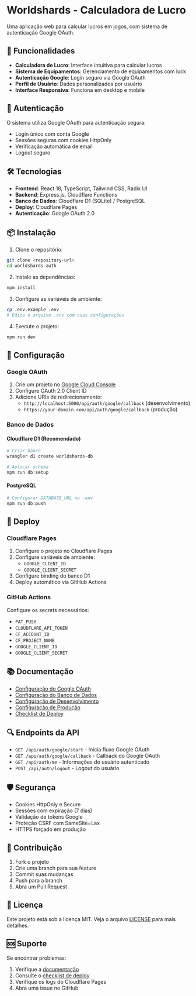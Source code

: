 # Worldshards - Calculadora de Lucro

Uma aplicação web para calcular lucros em jogos, com sistema de autenticação Google OAuth.

## 🚀 Funcionalidades

- **Calculadora de Lucro**: Interface intuitiva para calcular lucros
- **Sistema de Equipamentos**: Gerenciamento de equipamentos com luck
- **Autenticação Google**: Login seguro via Google OAuth
- **Perfil de Usuário**: Dados personalizados por usuário
- **Interface Responsiva**: Funciona em desktop e mobile

## 🔐 Autenticação

O sistema utiliza Google OAuth para autenticação segura:

- Login único com conta Google
- Sessões seguras com cookies HttpOnly
- Verificação automática de email
- Logout seguro

## 🛠️ Tecnologias

- **Frontend**: React 18, TypeScript, Tailwind CSS, Radix UI
- **Backend**: Express.js, Cloudflare Functions
- **Banco de Dados**: Cloudflare D1 (SQLite) / PostgreSQL
- **Deploy**: Cloudflare Pages
- **Autenticação**: Google OAuth 2.0

## 📦 Instalação

1. Clone o repositório:
```bash
git clone <repository-url>
cd worldshards-auth
```

2. Instale as dependências:
```bash
npm install
```

3. Configure as variáveis de ambiente:
```bash
cp .env.example .env
# Edite o arquivo .env com suas configurações
```

4. Execute o projeto:
```bash
npm run dev
```

## 🔧 Configuração

### Google OAuth

1. Crie um projeto no [Google Cloud Console](https://console.cloud.google.com/)
2. Configure OAuth 2.0 Client ID
3. Adicione URIs de redirecionamento:
   - `http://localhost:5000/api/auth/google/callback` (desenvolvimento)
   - `https://your-domain.com/api/auth/google/callback` (produção)

### Banco de Dados

#### Cloudflare D1 (Recomendado)
```bash
# Criar banco
wrangler d1 create worldshards-db

# Aplicar schema
npm run db:setup
```

#### PostgreSQL
```bash
# Configurar DATABASE_URL no .env
npm run db:push
```

## 🚀 Deploy

### Cloudflare Pages

1. Configure o projeto no Cloudflare Pages
2. Configure variáveis de ambiente:
   - `GOOGLE_CLIENT_ID`
   - `GOOGLE_CLIENT_SECRET`
3. Configure binding do banco D1
4. Deploy automático via GitHub Actions

### GitHub Actions

Configure os secrets necessários:
- `PAT_PUSH`
- `CLOUDFLARE_API_TOKEN`
- `CF_ACCOUNT_ID`
- `CF_PROJECT_NAME`
- `GOOGLE_CLIENT_ID`
- `GOOGLE_CLIENT_SECRET`

## 📚 Documentação

- [Configuração do Google OAuth](README-GOOGLE-AUTH.md)
- [Configuração do Banco de Dados](database-setup.md)
- [Configuração de Desenvolvimento](dev-setup.md)
- [Configuração de Produção](production-setup.md)
- [Checklist de Deploy](deploy-checklist.md)

## 🔍 Endpoints da API

- `GET /api/auth/google/start` - Inicia fluxo Google OAuth
- `GET /api/auth/google/callback` - Callback do Google OAuth
- `GET /api/auth/me` - Informações do usuário autenticado
- `POST /api/auth/logout` - Logout do usuário

## 🛡️ Segurança

- Cookies HttpOnly e Secure
- Sessões com expiração (7 dias)
- Validação de tokens Google
- Proteção CSRF com SameSite=Lax
- HTTPS forçado em produção

## 🤝 Contribuição

1. Fork o projeto
2. Crie uma branch para sua feature
3. Commit suas mudanças
4. Push para a branch
5. Abra um Pull Request

## 📄 Licença

Este projeto está sob a licença MIT. Veja o arquivo [LICENSE](LICENSE) para mais detalhes.

## 🆘 Suporte

Se encontrar problemas:

1. Verifique a [documentação](README-GOOGLE-AUTH.md)
2. Consulte o [checklist de deploy](deploy-checklist.md)
3. Verifique os logs do Cloudflare Pages
4. Abra uma issue no GitHub
